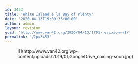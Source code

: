 ```yaml
---
id: 3453
title: 'White Island e la Bay of Plenty'
date: '2020-04-13T19:09:35+00:00'
author: admin
layout: revision
guid: 'http://www.van42.org/2020/04/13/1791-revision-v1/'
permalink: '/?p=3453'
---
```


<div class="wp-container-3876 wp-block-columns has-2-columns"><div class="wp-container-3874 wp-block-column"><figure class="wp-block-image">![](http://www.van42.org/wp-content/uploads/2019/01/GoogleDrive_coming-soon.jpg)</figure></div><div class="wp-container-3875 wp-block-column"></div></div>
